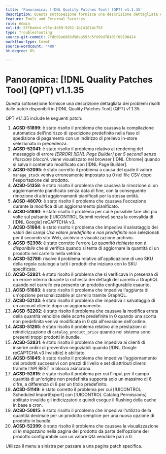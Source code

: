 ```yaml
---
title: 'Panoramica: [!DNL Quality Patches Tool] (QPT) v1.1.35'
description: Questa sottosezione fornisce una descrizione dettagliata dei problemi risolti dalle patch disponibili in  [!DNL Quality Patches Tool] (QPT) v1.1.35.
feature: Tools and External Services
role: Admin
exl-id: 5ffbade4-c95e-4b59-9262-1b141614c753
type: Troubleshooting
source-git-commit: 7fdb02a6d89d50ea593c5fd99d78101f89198424
workflow-type: tm+mt
source-wordcount: '489'
ht-degree: 0%

---
```


# Panoramica: [!DNL Quality Patches Tool] (QPT) v1.1.35

Questa sottosezione fornisce una descrizione dettagliata dei problemi risolti dalle patch disponibili in [!DNL Quality Patches Tool] (QPT) v1.1.35.

QPT v1.1.35 include le seguenti patch:

1. **ACSD-51899**: è stato risolto il problema che causava la compilazione automatica dell&#39;indirizzo di spedizione predefinito nella fase di spedizione di pagamento con un indirizzo di prelievo in-store selezionato in precedenza.
1. **ACSD-52041**: è stato risolto il problema relativo al rendering del messaggio di errore *[ERROR] [!DNL Page Builder] per 5 secondi senza rilasciare blocchi*. viene visualizzato nel browser [!DNL Chrome] quando si salva il contenuto modificato con [!DNL Page Builder].
1. **ACSD-52095**: è stato corretto il problema a causa del quale il valore `manage_stock` veniva erroneamente impostato su 0 nel file CSV dopo l&#39;esportazione del prodotto.
1. **ACSD-51358**: è stato risolto il problema che causava la rimozione di un aggiornamento pianificato senza data di fine, con la conseguente rimozione di altri aggiornamenti pianificati per la stessa entità.
1. **ACSD-48070**: è stato risolto il problema che causava l&#39;eccezione durante la modifica di un aggiornamento pianificato.
1. **ACSD-51890**: è stato risolto il problema per cui è possibile fare clic più volte sul pulsante [!UICONTROL Submit review] senza la convalida di [!DNL Google] reCAPTCHA v3.
1. **ACSD-51984**: è stato risolto il problema che impediva il salvataggio dei valori dei campi *Usa valore predefinito e non predefinito* non selezionati per il secondo sito Web, archivio e visualizzazione archivio.
1. **ACSD-52398**: è stato corretto l&#39;errore *La quantità richiesta non è disponibile* che si verifica quando si tenta di aggiornare la quantità di un prodotto nel carrello nella vetrina.
1. **ACSD-52786**: risolve il problema relativo all&#39;applicazione di uno SKU della regola catalogo a tutti i prodotti che iniziano con lo SKU specificato.
1. **ACSD-52921**: è stato risolto il problema che si verificava in presenza di un errore interno durante la richiesta dei dettagli del carrello a GraphQL quando nel carrello era presente un prodotto configurabile esaurito.
1. **ACSD-51683**: è stato risolto il problema che impediva l&#39;aggiunta di un&#39;opzione personalizzabile al carrello tramite GraphQL.
1. **ACSD-52133**: è stato risolto il problema che impediva il salvataggio di un account cliente dopo un aggiornamento.
1. **ACSD-52202**: è stato risolto il problema che causava la modifica errata della quantità vendibile delle scorte predefinite in 0 quando una scorta non predefinita veniva modificata in 0 qtà all&#39;evasione dell&#39;ordine.
1. **ACSD-51265**: è stato risolto il problema relativo alle prestazioni di reindicizzazione di `catalog_product_price` quando nel sistema sono presenti troppi prodotti in bundle.
1. **ACSD-52831**: è stato risolto il problema che impediva ai clienti di inserire ordini di preventivo negoziabili quando [!DNL Google reCAPTCHA v3 Invisible] è abilitato.
1. **ACSD-51845**: è stato risolto il problema che impediva l&#39;aggiornamento dei prodotti successivi con prezzi di livello e set di attributi diversi tramite l&#39;API REST in blocco asincrona.
1. **ACSD-52815**: è stato risolto il problema per cui l&#39;input per il campo quantità di un&#39;origine non predefinita supporta solo un massimo di 6 cifre, a differenza di 8 per un titolo predefinito.
1. **ACSD-51149**: è stato corretto il problema per cui [!UICONTROL Scheduled ImportExport] con [!UICONTROL Catalog Permissions] abilitato invalida gli indicizzatori e quindi esegue il flushing della cache in base a cron.
1. **ACSD-50815**: è stato risolto il problema che impediva l&#39;utilizzo della quantità decimale per un prodotto semplice per una nuova opzione di prodotto in bundle.
1. **ACSD-52399**: è stato risolto il problema che causava la visualizzazione di *In magazzino* nella pagina del prodotto da parte dell&#39;opzione del prodotto configurabile con un valore Qtà vendibile pari a 0.

Utilizza il menu a sinistra per passare a una pagina patch specifica.
